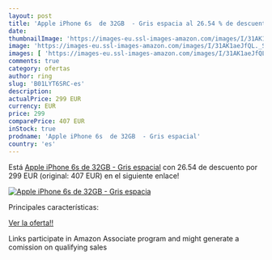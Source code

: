 ```yaml
---
layout: post
title: 'Apple iPhone 6s  de 32GB  - Gris espacia al 26.54 % de descuento'
date: 
thumbnailImage: 'https://images-eu.ssl-images-amazon.com/images/I/31AK1aeJfQL._SL200_.jpg'
image: 'https://images-eu.ssl-images-amazon.com/images/I/31AK1aeJfQL._SL200_.jpg'
images: [ 'https://images-eu.ssl-images-amazon.com/images/I/31AK1aeJfQL._SL200_.jpg' ]
comments: true
category: ofertas
author: ring
slug: 'B01LYT6SRC-es'
description:
actualPrice: 299 EUR
currency: EUR
price: 299
comparePrice: 407 EUR
inStock: true
prodname: 'Apple iPhone 6s  de 32GB  - Gris espacial'
country: 'es'
---
```


Está [Apple iPhone 6s  de 32GB  - Gris espacial](https://www.amazon.es/dp/B01LYT6SRC/?tag=tolees-21) con 26.54 de descuento por 299 EUR (original: 407 EUR) en el siguiente enlace!

[![Apple iPhone 6s  de 32GB  - Gris espacia](https://images-eu.ssl-images-amazon.com/images/I/31AK1aeJfQL._SL200_.jpg)](https://www.amazon.es/dp/B01LYT6SRC/?tag=tolees-21)

Principales características:


[Ver la oferta!!](https://www.amazon.es/dp/B01LYT6SRC/?tag=tolees-21)

Links participate in Amazon Associate program and might generate a comission on qualifying sales


